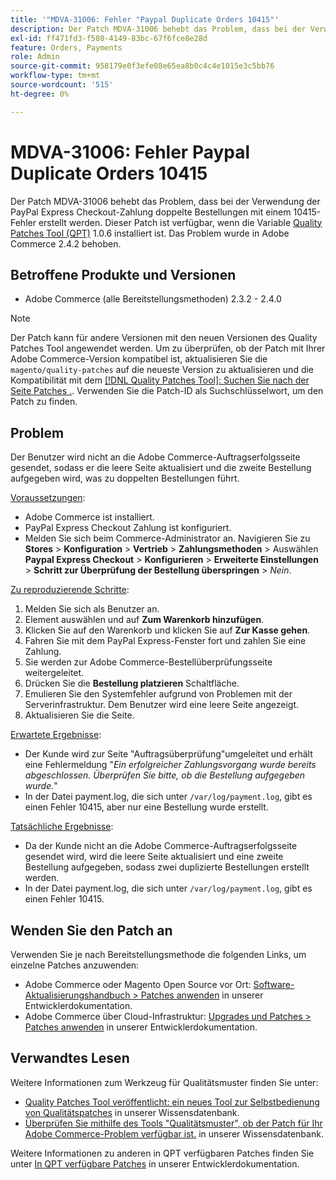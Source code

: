 ```yaml
---
title: '"MDVA-31006: Fehler "Paypal Duplicate Orders 10415"'
description: Der Patch MDVA-31006 behebt das Problem, dass bei der Verwendung der PayPal Express Checkout-Zahlung doppelte Bestellungen mit einem 10415-Fehler erstellt werden. Dieser Patch ist verfügbar, wenn das [Quality Patches Tool (QPT)](/help/announcements/adobe-commerce-announcements/magento-quality-patches-released-new-tool-to-self-serve-quality-patches.md) 1.0.6 installiert ist. Das Problem wurde in Adobe Commerce 2.4.2 behoben.
exl-id: ff471fd3-f580-4149-83bc-67f6fce8e28d
feature: Orders, Payments
role: Admin
source-git-commit: 958179e0f3efe08e65ea8b0c4c4e1015e3c5bb76
workflow-type: tm+mt
source-wordcount: '515'
ht-degree: 0%

---
```


# MDVA-31006: Fehler Paypal Duplicate Orders 10415

Der Patch MDVA-31006 behebt das Problem, dass bei der Verwendung der PayPal Express Checkout-Zahlung doppelte Bestellungen mit einem 10415-Fehler erstellt werden. Dieser Patch ist verfügbar, wenn die Variable [Quality Patches Tool (QPT)](/help/announcements/adobe-commerce-announcements/magento-quality-patches-released-new-tool-to-self-serve-quality-patches.md) 1.0.6 installiert ist. Das Problem wurde in Adobe Commerce 2.4.2 behoben.

## Betroffene Produkte und Versionen

* Adobe Commerce (alle Bereitstellungsmethoden) 2.3.2 - 2.4.0

>[!NOTE]
>
>Der Patch kann für andere Versionen mit den neuen Versionen des Quality Patches Tool angewendet werden. Um zu überprüfen, ob der Patch mit Ihrer Adobe Commerce-Version kompatibel ist, aktualisieren Sie die `magento/quality-patches` auf die neueste Version zu aktualisieren und die Kompatibilität mit dem [[!DNL Quality Patches Tool]: Suchen Sie nach der Seite Patches .](https://devdocs.magento.com/quality-patches/tool.html#patch-grid). Verwenden Sie die Patch-ID als Suchschlüsselwort, um den Patch zu finden.

## Problem

Der Benutzer wird nicht an die Adobe Commerce-Auftragserfolgsseite gesendet, sodass er die leere Seite aktualisiert und die zweite Bestellung aufgegeben wird, was zu doppelten Bestellungen führt.

<u>Voraussetzungen</u>:

* Adobe Commerce ist installiert.
* PayPal Express Checkout Zahlung ist konfiguriert.
* Melden Sie sich beim Commerce-Administrator an. Navigieren Sie zu **Stores** > **Konfiguration** > **Vertrieb** > **Zahlungsmethoden** > Auswählen **Paypal Express Checkout** > **Konfigurieren** > **Erweiterte Einstellungen** > **Schritt zur Überprüfung der Bestellung überspringen** > *Nein*.

<u>Zu reproduzierende Schritte</u>:

1. Melden Sie sich als Benutzer an.
1. Element auswählen und auf **Zum Warenkorb hinzufügen**.
1. Klicken Sie auf den Warenkorb und klicken Sie auf **Zur Kasse gehen**.
1. Fahren Sie mit dem PayPal Express-Fenster fort und zahlen Sie eine Zahlung.
1. Sie werden zur Adobe Commerce-Bestellüberprüfungsseite weitergeleitet.
1. Drücken Sie die **Bestellung platzieren** Schaltfläche.
1. Emulieren Sie den Systemfehler aufgrund von Problemen mit der Serverinfrastruktur. Dem Benutzer wird eine leere Seite angezeigt.
1. Aktualisieren Sie die Seite.

<u>Erwartete Ergebnisse</u>:

* Der Kunde wird zur Seite &quot;Auftragsüberprüfung&quot;umgeleitet und erhält eine Fehlermeldung &quot;*Ein erfolgreicher Zahlungsvorgang wurde bereits abgeschlossen. Überprüfen Sie bitte, ob die Bestellung aufgegeben wurde.*&quot;
* In der Datei payment.log, die sich unter `/var/log/payment.log`, gibt es einen Fehler 10415, aber nur eine Bestellung wurde erstellt.

<u>Tatsächliche Ergebnisse</u>:

* Da der Kunde nicht an die Adobe Commerce-Auftragserfolgsseite gesendet wird, wird die leere Seite aktualisiert und eine zweite Bestellung aufgegeben, sodass zwei duplizierte Bestellungen erstellt werden.
* In der Datei payment.log, die sich unter `/var/log/payment.log`, gibt es einen Fehler 10415.

## Wenden Sie den Patch an

Verwenden Sie je nach Bereitstellungsmethode die folgenden Links, um einzelne Patches anzuwenden:

* Adobe Commerce oder Magento Open Source vor Ort: [Software-Aktualisierungshandbuch > Patches anwenden](https://devdocs.magento.com/guides/v2.4/comp-mgr/patching/mqp.html) in unserer Entwicklerdokumentation.
* Adobe Commerce über Cloud-Infrastruktur: [Upgrades und Patches > Patches anwenden](https://devdocs.magento.com/cloud/project/project-patch.html) in unserer Entwicklerdokumentation.

## Verwandtes Lesen

Weitere Informationen zum Werkzeug für Qualitätsmuster finden Sie unter:

* [Quality Patches Tool veröffentlicht: ein neues Tool zur Selbstbedienung von Qualitätspatches](/help/announcements/adobe-commerce-announcements/magento-quality-patches-released-new-tool-to-self-serve-quality-patches.md) in unserer Wissensdatenbank.
* [Überprüfen Sie mithilfe des Tools &quot;Qualitätsmuster&quot;, ob der Patch für Ihr Adobe Commerce-Problem verfügbar ist.](/help/support-tools/patches-available-in-qpt-tool/check-patch-for-magento-issue-with-magento-quality-patches.md) in unserer Wissensdatenbank.

Weitere Informationen zu anderen in QPT verfügbaren Patches finden Sie unter [In QPT verfügbare Patches](https://devdocs.magento.com/quality-patches/tool.html#patch-grid) in unserer Entwicklerdokumentation.
